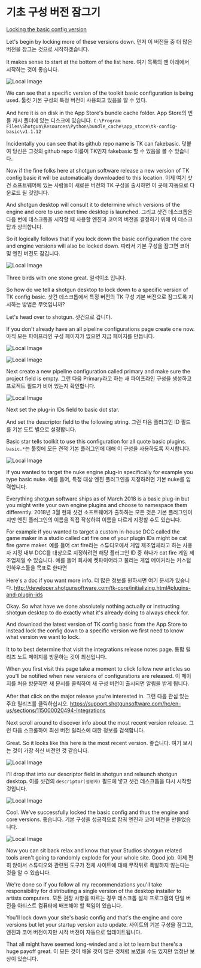 # 기초 구성 버전 잠그기

[Locking the basic config version](https://youtu.be/5nRZ5GgcOnk?t=15m0s)

Let's begin by locking more of these versions down.
먼저 이 버전들 중 더 많은 버전을 잠그는 것으로 시작하겠습니다.

It makes sense to start at the bottom of the list here.
여기 목록의 맨 아래에서 시작하는 것이 좋습니다.

![Local Image](/img/13/12.png)

We can see that a specific version of the toolkit basic configuration is being used.
툴킷 기본 구성의 특정 버전이 사용되고 있음을 알 수 있다.

And here it is on disk in the App Store's bundle cache folder.
App Store의 번들 캐시 폴더에 있는 디스크에 있습니다.
`C:\Program Files\Shotgun\Resources\Python\bundle_cache\app_store\tk-config-basic\v1.1.12`

Incidentally you can see that its github repo name is TK can fakebasic.
덧붙여 당신은 그것의 github repo 이름이 TK인지 fakebasic 할 수 있음을 볼 수 있습니다.

Now if the fine folks here at shotgun software release a new version of TK config basic it will be automatically downloaded to this location.
이제 여기 샷건 소프트웨어에 있는 사람들이 새로운 버전의 TK 구성을 출시하면 이 곳에 자동으로 다운로드 될 것입니다.

And shotgun desktop will consult it to determine which versions of the engine and core to use next time desktop is launched.
그리고 샷건 데스크톱은 다음 번에 데스크톱을 시작할 때 사용할 엔진과 코어의 버전을 결정하기 위해 이 데스크탑과 상의합니다.

So it logically follows that if you lock down the basic configuration the core and engine versions will also be locked down.
따라서 기본 구성을 잠그면 코어 및 엔진 버전도 잠깁니다.

![Local Image](/img/13/13.png)

Three birds with one stone great.
일석이조 입니다.

So how do we tell a shotgun desktop to lock down to a specific version of TK config basic.
샷건 데스크톱에서 특정 버전의 TK 구성 기본 버전으로 잠그도록 지시하는 방법은 무엇입니까?

Let's head over to shotgun.
샷건으로 갑니다.

If you don't already have an all pipeline configurations page create one now.
아직 모든 파이프라인 구성 페이지가 없으면 지금 페이지를 만듭니다.

![Local Image](/img/13/14.png)

![Local Image](/img/13/15.png)

Next create a new pipeline configuration called primary and make sure the project field is empty.
그런 다음 Primary라고 하는 새 파이프라인 구성을 생성하고 프로젝트 필드가 비어 있는지 확인합니다.

![Local Image](/img/13/16.png)

Next set the plug-in IDs field to basic dot star.

And set the descriptor field to the following string.
그런 다음 플러그인 ID 필드를 기본 도트 별으로 설정합니다.

Basic star tells toolkit to use this configuration for all quote basic plugins.
`basic.*`는 툴킷에 모든 견적 기본 플러그인에 대해 이 구성을 사용하도록 지시합니다.

![Local Image](/img/13/19.png)

If you wanted to target the nuke engine plug-in specifically for example you type basic nuke.
예를 들어, 특정 대상 엔진 플러그인을 지정하려면 기본 nuke를 입력합니다.

Everything shotgun software ships as of March 2018 is a basic plug-in but you might write your own engine plugins and choose to namespace them differently.
2018년 3월 현재 샷건 소프트웨어가 출하하는 모든 것은 기본 플러그인이지만 엔진 플러그인의 이름을 직접 작성하여 이름을 다르게 지정할 수도 있습니다.

For example if you wanted to target a custom in-house DCC called the game maker in a studio called cat fire one of your plugin IDs might be cat fire game maker.
예를 들어 cat fire라는 스튜디오에서 게임 제조업체라고 하는 사용자 지정 내부 DCC를 대상으로 지정하려면 해당 플러그인 ID 중 하나가 cat fire 게임 제조업체일 수 있습니다.
예를 들어 회사에 켓파이어라고 불리는 게임 메이커라는 커스텀 인하우스툴을 목표로 한다면

Here's a doc if you want more info.
더 많은 정보를 원하시면 여기 문서가 있습니다.
<http://developer.shotgunsoftware.com/tk-core/initializing.html#plugins-and-plugin-ids>

Okay. So what have we done absolutely nothing actually or instructing shotgun desktop to do exactly what it's already doing to always check for.

And download the latest version of TK config basic from the App Store to instead lock the config down to a specific version we first need to know what version we want to lock.

It to to best determine that visit the integrations release notes page.
통합 릴리즈 노트 페이지를 방문하는 것이 최선입니다.

When you first visit this page take a moment to click follow new articles so you'll be notified when new versions of configurations are released.
이 페이지를 처음 방문하면 새 문서를 클릭하여 새 구성 버전이 출시되면 알림을 받게 됩니다.

After that click on the major release you're interested in.
그런 다음 관심 있는 주요 릴리즈를 클릭하십시오.
<https://support.shotgunsoftware.com/hc/en-us/sections/115000020494-Integrations>

Next scroll around to discover info about the most recent version release.
그런 다음 스크롤하여 최신 버전 릴리스에 대한 정보를 검색합니다.

Great. So it looks like this here is the most recent version.
좋습니다. 여기 보시는 것이 가장 최신 버전인 것 같습니다.

![Local Image](/img/13/18.png)

I'll drop that into our descriptor field in shotgun and relaunch shotgun desktop.
이를 샷건의 `descriptor(설명자)` 필드에 넣고 샷건 데스크톱을 다시 시작할 것입니다.

![Local Image](/img/13/20.png)

Cool. We've successfully locked the basic config and thus the engine and core versions.
좋습니다. 기본 구성을 성공적으로 잠궈 엔진과 코어 버전을 만들었습니다.

![Local Image](/img/13/21.png)

Now you can sit back relax and know that your Studios shotgun related tools aren't going to randomly explode for your whole site. Good job.
이제 편히 앉아서 스튜디오와 관련된 도구가 전체 사이트에 대해 무작위로 폭발하지 않는다는 것을 알 수 있습니다.

We're done so if you follow all my recommendations you'll take responsibility for distributing a single version of the desktop installer to artists computers.
모든 권장 사항을 따르는 경우 데스크톱 설치 프로그램의 단일 버전을 아티스트 컴퓨터에 배포해야 할 책임이 있습니다.

You'll lock down your site's basic config and that's the engine and core versions but let your startup version auto update.
사이트의 기본 구성을 잠그고, 엔진과 코어 버전이지만 시작 버전이 자동으로 업데이트됩니다.

That all might have seemed long-winded and a lot to learn but there's a huge payoff great.
이 모든 것이 배울 것이 많은 것처럼 보였을 수도 있지만 엄청난 보상이 있습니다.